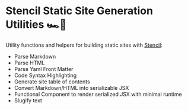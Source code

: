 # Stencil Static Site Generation Utilities 🏎💨

Utility functions and helpers for building static sites with [Stencil](https://stenciljs.com/):

- Parse Markdown
- Parse HTML
- Parse Yaml Front Matter
- Code Syntax Highlighting
- Generate site table of contents
- Convert Markdown/HTML into serializable JSX
- Functional Component to render serialized JSX with minimal runtime
- Slugify text
